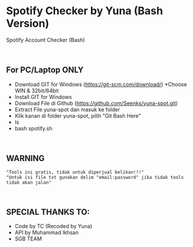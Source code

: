# Spotify Checker by Yuna (Bash Version)
Spotify Account Checker (Bash)

<br/>

## For PC/Laptop ONLY
  * Download GIT for Windows (https://git-scm.com/download/) *Choose WIN & 32bit/64bit
  * Install GIT for Windows
  * Download File di Github (https://github.com/Seenks/yuna-spot.git)
  * Extract File yuna-spot dan masuk ke folder
  * Klik kanan di folder yuna-spot, pilih "Git Bash Here"
  * ls
  * bash spotify.sh
<br/>

## WARNING
	"Tools ini gratis, tidak untuk diperjual belikan!!!"
	"Untuk isi file txt gunakan delim "email:password" jika tidak tools tidak akan jalan"
<br/>

## SPECIAL THANKS TO:
  * Code by TC (Recoded by Yuna)
  * API by Muhammad Ikhsan
  * SGB TEAM
